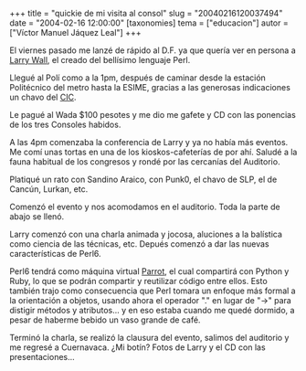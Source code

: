 +++
title = "quickie de mi visita al consol"
slug = "20040216120037494"
date = "2004-02-16 12:00:00"
[taxonomies]
tema = ["educacion"]
autor = ["Víctor Manuel Jáquez Leal"]
+++

El viernes pasado me lanzé de rápido al D.F. ya que quería ver en
persona a [Larry Wall](http://www.wall.org/~larry/), el creado del
bellísimo lenguaje Perl.

Llegué al Polí como a la 1pm, después de caminar desde la estación
Politécnico del metro hasta la ESIME, gracias a las generosas
indicaciones un chavo del [CIC](http://www.cic.ipn.mx/).

Le pagué al Wada $100 pesotes y me dio me gafete y CD con las ponencias
de los tres Consoles habidos.

<!-- more -->
A las 4pm comenzaba la conferencia de Larry y ya no había más eventos.
Me comí unas tortas en una de los kioskos-cafeterías de por ahí. Saludé
a la fauna habitual de los congresos y rondé por las cercanías del
Auditorio.

Platiqué un rato con Sandino Araico, con Punk0, el chavo de SLP, el de
Cancún, Lurkan, etc.

Comenzó el evento y nos acomodamos en el auditorio. Toda la parte de
abajo se llenó.

Larry comenzó con una charla animada y jocosa, aluciones a la balística
como ciencia de las técnicas, etc. Depués comenzó a dar las nuevas
características de Perl6.

Perl6 tendrá como máquina virtual [Parrot](http://www.parrotcode.org/),
el cual compartirá con Python y Ruby, lo que se podrán compartir y
reutilizar código entre ellos. Esto también trajo como consecuencia que
Perl tomara un enfoque más formal a la orientación a objetos, usando
ahora el operador "." en lugar de "-\>" para distigir métodos y
atributos... y en eso estaba cuando me quedé dormido, a pesar de haberme
bebido un vaso grande de café.

Terminó la charla, se realizó la clausura del evento, salimos del
auditorio y me regresé a Cuernavaca. ¿Mi botín? Fotos de Larry y el CD
con las presentaciones...

